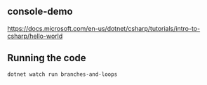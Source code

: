 ## console-demo

https://docs.microsoft.com/en-us/dotnet/csharp/tutorials/intro-to-csharp/hello-world

## Running the code

```shell
dotnet watch run branches-and-loops
```
